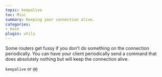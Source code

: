 ```yaml
---
topic: keepalive
toc: Misc
summary: Keeping your connection alive.
categories:
- main
plugin: utils
---
```

Some routers get fussy if you don't do something on the connection periodically.  You can have your client periodically send a command that does absolutely nothing but will keep the connection alive.

`keepalive` or `@@`